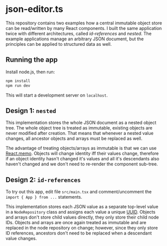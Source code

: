 # json-editor.ts

This repository contains two examples how a central immutable object store can be read/written by many React components.
I built the same application twice with different architectures, called _id-references_ and _nested_.
The example applications manage an arbitrary JSON document, but the principles can be applied to structured data as well.

## Running the app

Install node.js, then run:

```bash
npm install
npm run dev
```

This will start a development server on `localhost`.

## Design 1: `nested`

This implementation stores the whole JSON document as a nested object tree.
The whole object tree is treated as immutable, existing objects are never modified after creation.
That means that whenever a nested value changes, all ancestor objects and arrays must be replaced as well.

The advantage of treating objects/arrays as immutable is that we can use [React.memo](https://beta.reactjs.org/reference/react/memo).
Objects will change identity iff their values change, therefore if an object identity hasn't changed it's values and all it's descendants also haven't changed and we don't need to re-render the component sub-tree.

## Design 2: `id-references`

To try out this app, edit file `src/main.tsx` and comment/uncomment the `import { App } from ...` statements.

This implementation stores each JSON value as a separate top-level value in a `NodeRepository` class and assigns each value a unique [UUID](https://en.wikipedia.org/wiki/Universally_unique_identifier).
Objects and arrays don't store child values directly, they only store their child node IDs.
Objects and arrays are once again treated as immutable and are replaced in the node repository on change; however, since they only store ID references, ancestors don't need to be replaced when a descendant value changes.
